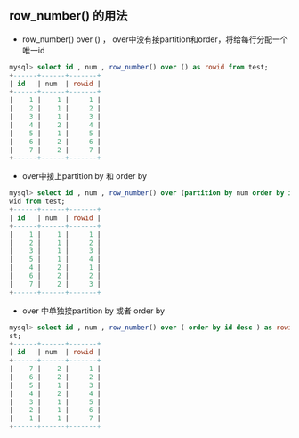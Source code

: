 ## row_number() 的用法


* row_number()  over () ， over中没有接partition和order，将给每行分配一个唯一id
```sql
mysql> select id , num , row_number() over () as rowid from test;
+------+------+-------+
| id   | num  | rowid |
+------+------+-------+
|    1 |    1 |     1 |
|    2 |    1 |     2 |
|    3 |    1 |     3 |
|    4 |    2 |     4 |
|    5 |    1 |     5 |
|    6 |    2 |     6 |
|    7 |    2 |     7 |
+------+------+-------+

```
*  over中接上partition by  和 order by 

```sql
mysql> select id , num , row_number() over (partition by num order by id ) as ro
wid from test;
+------+------+-------+
| id   | num  | rowid |
+------+------+-------+
|    1 |    1 |     1 |
|    2 |    1 |     2 |
|    3 |    1 |     3 |
|    5 |    1 |     4 |
|    4 |    2 |     1 |
|    6 |    2 |     2 |
|    7 |    2 |     3 |
+------+------+-------+
```

*  over  中单独接partition by  或者 order by
``` sql
mysql> select id , num , row_number() over ( order by id desc ) as rowid from te
st;
+------+------+-------+
| id   | num  | rowid |
+------+------+-------+
|    7 |    2 |     1 |
|    6 |    2 |     2 |
|    5 |    1 |     3 |
|    4 |    2 |     4 |
|    3 |    1 |     5 |
|    2 |    1 |     6 |
|    1 |    1 |     7 |
+------+------+-------+
```